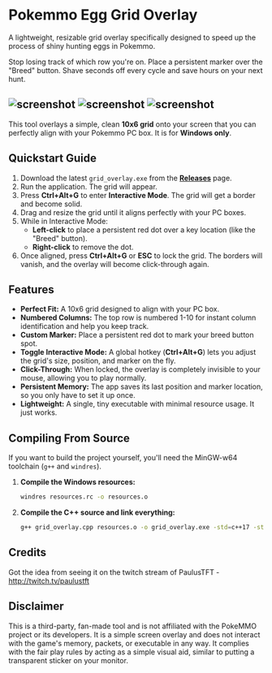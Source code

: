 # Pokemmo Egg Grid Overlay

A lightweight, resizable grid overlay specifically designed to speed up the process of shiny hunting eggs in Pokemmo.

Stop losing track of which row you're on. Place a persistent marker over the "Breed" button. Shave seconds off every cycle and save hours on your next hunt.

![screenshot](https://i.gyazo.com/a808b21631b04827ae772c6bf7fec86b.png)
![screenshot](https://i.gyazo.com/ec26527051d5b654d700df06ace455e7.png)
![screenshot](https://i.gyazo.com/387f7765f6d306fbab26d32854cb09f0.png)
---

This tool overlays a simple, clean **10x6 grid** onto your screen that you can perfectly align with your Pokemmo PC box. It is for **Windows only**.

## Quickstart Guide

1.  Download the latest `grid_overlay.exe` from the [**Releases**](https://github.com/sdinukad/egg-grid-overlay/releases) page.
2.  Run the application. The grid will appear.
3.  Press **Ctrl+Alt+G** to enter **Interactive Mode**. The grid will get a border and become solid.
4.  Drag and resize the grid until it aligns perfectly with your PC boxes.
5.  While in Interactive Mode:
    *   **Left-click** to place a persistent red dot over a key location (like the "Breed" button).
    *   **Right-click** to remove the dot.
6.  Once aligned, press **Ctrl+Alt+G** or **ESC** to lock the grid. The borders will vanish, and the overlay will become click-through again.

## Features

- **Perfect Fit:** A 10x6 grid designed to align with your PC box.
- **Numbered Columns:** The top row is numbered 1-10 for instant column identification and help you keep track.
- **Custom Marker:** Place a persistent red dot to mark your breed button spot.
- **Toggle Interactive Mode:** A global hotkey (**Ctrl+Alt+G**) lets you adjust the grid's size, position, and marker on the fly.
- **Click-Through:** When locked, the overlay is completely invisible to your mouse, allowing you to play normally.
- **Persistent Memory:** The app saves its last position and marker location, so you only have to set it up once.
- **Lightweight:** A single, tiny executable with minimal resource usage. It just works.

## Compiling From Source

If you want to build the project yourself, you'll need the MinGW-w64 toolchain (`g++` and `windres`).

1.  **Compile the Windows resources:**
    ```bash
    windres resources.rc -o resources.o
    ```

2.  **Compile the C++ source and link everything:**
    ```bash
    g++ grid_overlay.cpp resources.o -o grid_overlay.exe -std=c++17 -static -static-libgcc -static-libstdc++ -mwindows -municode -lcomctl32 -lgdi32 -lshell32
    ```

## Credits
Got the idea from seeing it on the twitch stream of PaulusTFT - http://twitch.tv/paulustft

## Disclaimer

This is a third-party, fan-made tool and is not affiliated with the PokeMMO project or its developers. 
It is a simple screen overlay and does not interact with the game's memory, packets, or executable in any way. 
It complies with the fair play rules by acting as a simple visual aid, similar to putting a transparent sticker on your monitor.